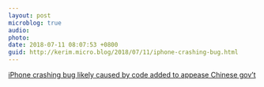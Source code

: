 ```yaml
---
layout: post
microblog: true
audio: 
photo: 
date: 2018-07-11 08:07:53 +0800
guid: http://kerim.micro.blog/2018/07/11/iphone-crashing-bug.html
---
```

[iPhone crashing bug likely caused by code added to appease Chinese gov’t](https://arstechnica.com/information-technology/2018/07/iphone-crashing-bug-likely-caused-by-code-added-to-appease-chinese-govt/)
